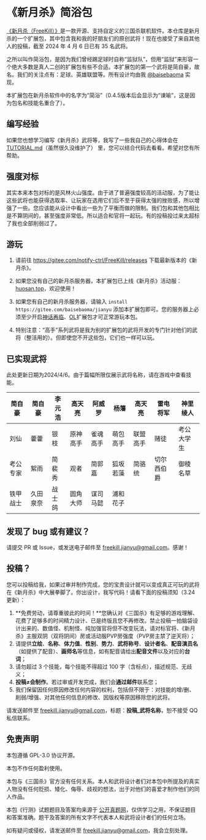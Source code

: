 # 《新月杀》简浴包

[《新月杀（FreeKill）》](https://gitee.com/notify-ctrl/FreeKill)是一款开源、支持自定义的三国杀联机软件。本仓库是新月杀的一个扩展包，其中包含我和我的好朋友们的原创武将！现在也接受了来自其他人的投稿，截至 2024 年 4 月 6 日已有 35 名武将。

之所以叫作简浴包，是因为我们曾经踢足球时自称“监狱队”，但用“监狱”来形容一个绝大多数是真人二创的扩展包有些不合适。本扩展包的第一个武将是简自豪，故名。我们的关注点有：足球、英雄联盟等。所有设计均由我 [@baisebaoma](https://gitee.com/baisebaoma) 实现。

本扩展包在新月杀软件中的名字为“简浴”（0.4.5版本后会显示为“谏喻”，这是因为包名和技能名重合了）。

## 编写经验

如果您也想学习编写《新月杀》武将等，我写了一些我自己的心得体会在 [TUTORIAL.md](./TUTORIAL.md)（虽然很久没维护了） 里，您可以结合代码去看看。希望对您有所帮助。

## 强度对标

其实本来本包对标的是风林火山强度。由于进了普遍强度较高的活动服，为了能让这些武将也能获得选取率、让玩家在选用它们后不至于获得太强的挫败感，所以增强了一些。您应该能从设计中看出一些为了平衡而做的限制。我们包和其他包相比是不算阴间的，甚至强度非常低。所以适合和官将一起玩。有的投稿投过来太超标了我也全部削弱过了。

## 游玩

1. 请前往 https://gitee.com/notify-ctrl/FreeKill/releases 下载最新版本的《新月杀》。

2. 如果您没有自己的新月杀服务器，本扩展包已上线《新月杀》活动服：<a href="huosan.top">huosan.top</a>，欢迎使用！

3. 如果您有自己的新月杀服务器，请输入 `install https://gitee.com/baisebaoma/jianyu` 添加本扩展包即可。您的服务器上必须至少开启[神话再临](https://gitee.com/notify-ctrl/shzl)、[OL](https://gitee.com/qsgs-fans/ol)扩展包才可正常游玩本包。

4. 特别注意：“高手”系列武将是我为别的扩展包的武将开发的专门针对他们的武将（整活用的）。但即使您不开这些包，它们也一样可以玩。

## 已实现武将

此处更新日期为2024/4/6。由于篇幅所限仅展示武将名称，请在游戏中查看技能。

| 简自豪   | 简自豪   | 李元浩 | 高天亮   | 阿威罗   | 杨藩     | 高天亮   | 雷电将军   | 神里绫人   |
| -------- | -------- | ------ | -------- | -------- | -------- | -------- | ---------- | ---------- |
| 刘仙     | 藿藿     | 银枝   | 原神高手 | 雀魂高手 | 萌包高手 | 联盟高手 | 赌徒       | 考公大学生 |
| 考公专家 | 絮雨     | 简裴秀 | 观者     | 简郭嘉   | 狐坂若藻 | 简骆统   | 切尔西伯爵 | 御稜名草   |
| 铁甲战士 | 久田泉奈 | 战士鸽 | 圆角大师 | 谋司马懿 | 浦和花子 |          |            |            |

## 发现了 bug 或有建议？

请提交 PR 或 Issue，或发送电子邮件至 freekill.jianyu@gmail.com。感谢！

## 投稿？

您可以投稿给我，如果过审并制作完成，您的宝贵设计就可以变成真正可玩的武将在《新月杀》中大展拳脚了。你出设计，我写代码！请看下面的投稿须知（3.24更新）：

1. **免费劳动，请尊重彼此的时间！**您确认对《三国杀》有足够的游戏理解、花费了足够多的时间精力设计、已是终版且您不再修改。禁止投稿一拍脑袋设计出来的、数值怪、机制怪、纯加强官将但不改变玩法，请对标官将、《新月杀》主服双阴（双将阴间）房或活动服PVP房强度（PVP房主禁了逆天将）；
2. 请提供**立绘**、**名称**、**体力值**、**性别**、**势力**、**武将称号**、**设计者名**、**配音演员名**（如提供了配音）、**画师名**等信息，如有配音请给出**配音文件**以及对应的**台词**；
3. 请勿超过 3 个技能，每个技能不得超过 100 字（含标点），描述规范、无歧义；
4. **投稿≠会制作**。若过审或开发完成，我们会**通过邮件**联系您；
5. 我们保留因任何原因修改任何内容的权利，包括但不限于：对技能的增/删、削弱/增强、对其他任何信息的修改、因版权等原因移除您的武将。

请发送邮件至 [freekill.jianyu@gmail.com](mailto:freekill.jianyu@gmail.com)，标题：**投稿_武将名称**，恕不接受 QQ 私信联系。

## 免责声明

本包遵循 GPL-3.0 协议开源。

本包不作任何盈利使用。

本包与《三国杀》官方没有任何关系。本人和武将设计者们对本包中所提及的真实人物没有任何贬损、矮化、侮辱、歧视的想法，出于对他们的喜爱才制作他们的同人作品。

本包《行测》试题题目及答案均来源于 [公开真题网](https://www.gkzenti.cn/)，仅供学习之用，不保证题目和答案准确。题干及答案的所有文字不代表本人和武将设计者们的任何立场。

如有疑问或侵权，请发送邮件至 [freekill.jianyu@gmail.com](mailto:freekill.jianyu@gmail.com)，我会立刻处理。
